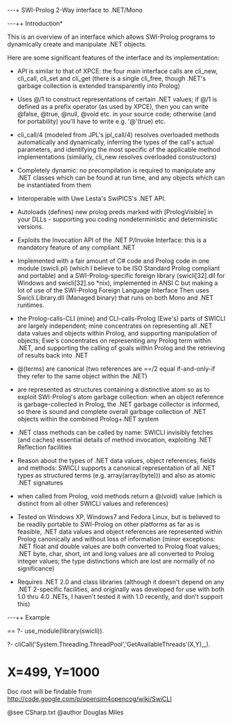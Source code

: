 ---+ SWI-Prolog 2-Way interface to .NET/Mono

---++ Introduction*

This is an overview of an interface which allows SWI-Prolog programs to
dynamically create and manipulate .NET objects.

Here are some significant features of the interface and its implementation:

  * API is similar to that of XPCE: the four main interface calls are
  cli_new, cli_call, cli_set and cli_get (there is a single cli_free,
  though .NET's garbage collection is extended transparently into
  Prolog)

  * Uses @/1 to construct representations of certain .NET values; if @/1
  is defined as a prefix operator (as used by XPCE), then you can write
  @false, @true, @null, @void etc. in your source code; otherwise (and
  for portability) you'll have to write e.g. '@'(true) etc.

  * cli_call/4 (modeled from JPL's jpl_call/4) resolves overloaded
  methods automatically and dynamically, inferring the types of the
  call's actual parameters, and identifying the most specific of the
  applicable method implementations (similarly, cli_new resolves
  overloaded constructors)

  * Completely dynamic: no precompilation is required to manipulate any
  .NET classes which can be found at run time, and any objects which can
  be instantiated from them

  * Interoperable with Uwe Lesta's SwiPlCS's .NET API.

  * Autoloads (defines) new prolog preds marked with [PrologVisible] in
  your DLLs - supporting you coding nondeterministic and deterministic
  versions.

  * Exploits the Invocation API of the .NET P/Invoke Interface: this is
  a mandatory feature of any compliant .NET

  * Implemented with a fair amount of C# code and Prolog code in one
  module (swicli.pl) (which I believe to be ISO Standard Prolog
  compliant and portable) and a SWI-Prolog-specific foreign library
  (swicli[32].dll for Windows and swicli[32].so *nix), implemented in
  ANSI C but making a lot of use of the SWI-Prolog Foreign Language
  Interface Then uses Swicli.Library.dll (Managed binary) that runs on
  both Mono and .NET runtimes.

  * the Prolog-calls-CLI (mine) and CLI-calls-Prolog (Ewe's) parts of
  SWICLI are largely independent; mine concentrates on representing all
  .NET data values and objects within Prolog, and supporting
  manipulation of objects; Ewe's concentrates on representing any Prolog
  term within .NET, and supporting the calling of goals within Prolog
  and the retrieving of results back into .NET

  * @(terms) are canonical (two references are ==/2 equal if-and-only-if
  they refer to the same object within the .NET)

  * are represented as structures containing a distinctive atom so as to
  exploit SWI-Prolog's atom garbage collection: when an object reference
  is garbage-collected in Prolog, the .NET garbage collector is
  informed, so there is sound and complete overall garbage collection of
  .NET objects within the combined Prolog+.NET system

  * .NET class methods can be called by name: SWICLI invisibly fetches
  (and caches) essential details of method invocation, exploiting .NET
  Reflection facilities

  * Reason about the types of .NET data values, object references,
  fields and methods: SWICLI supports a canonical representation of all
  .NET types as structured terms (e.g. array(array(byte))) and also as
  atomic .NET signatures

  * when called from Prolog, void methods return a @(void) value (which
  is distinct from all other SWICLI values and references)

  * Tested on Windows XP, Windows7 and Fedora Linux, but is believed to
  be readily portable to SWI-Prolog on other platforms as far as is
  feasible, .NET data values and object references are represented
  within Prolog canonically and without loss of information (minor
  exceptions: .NET float and double values are both converted to Prolog
  float values; .NET byte, char, short, int and long values are all
  converted to Prolog integer values; the type distinctions which are
  lost are normally of no significance)

  * Requires .NET 2.0 and class libraries (although it doesn't depend on
  any .NET 2-specific facilities, and originally was developed for use
  with both 1.0 thru 4.0 .NETs, I haven't tested it with 1.0 recently,
  and don't support this)

---++ Example

  ==
  ?- use_module(library(swicli)).

  ?- cliCall('System.Threading.ThreadPool','GetAvailableThreads'(X,Y),_).

  X=499, Y=1000
  ==

Doc root will be findable from
http://code.google.com/p/opensim4opencog/wiki/SwiCLI

@see    CSharp.txt
@author    Douglas Miles
